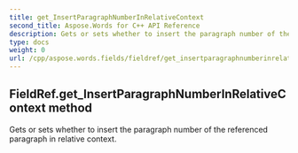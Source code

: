 ```yaml
---
title: get_InsertParagraphNumberInRelativeContext
second_title: Aspose.Words for C++ API Reference
description: Gets or sets whether to insert the paragraph number of the referenced paragraph in relative context. 
type: docs
weight: 0
url: /cpp/aspose.words.fields/fieldref/get_insertparagraphnumberinrelativecontext/
---
```

## FieldRef.get_InsertParagraphNumberInRelativeContext method


Gets or sets whether to insert the paragraph number of the referenced paragraph in relative context. 

